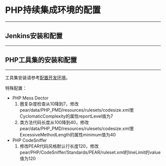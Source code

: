 # PHP持续集成环境的配置 #
---

## Jenkins安装和配置 ##
---

## PHP工具集的安装和配置 ##
---

工具集安装请参考[配置开发环境](IDE.md)。

特殊配置：

* PHP Mess Dector
  1. 圈复杂度检查从10降到7，修改pear/data/PHP_PMD/resources/rulesets/codesize.xml里CyclomaticComplexity的属性reportLevel值为7
  1. 类方法代码长度从100降到40，修改pear/data/PHP_PMD/resources/rulesets/codesize.xml里ExcessiveMethodLength的属性minimum值为40
* PHP CodeSniffer
  1. 修改PEAR代码风格默认行长度120，修改pear/PHP/CodeSniffer/Standards/PEAR/ruleset.xml的lineLimit的value值为120